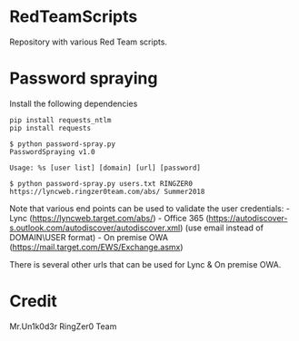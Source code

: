 # RedTeamScripts
Repository with various Red Team scripts.

# Password spraying

Install the following dependencies
```
pip install requests_ntlm
pip install requests
```

```
$ python password-spray.py
PasswordSpraying v1.0

Usage: %s [user list] [domain] [url] [password]

$ python password-spray.py users.txt RINGZER0 https://lyncweb.ringzer0team.com/abs/ Summer2018
```

Note that various end points can be used to validate the user credentials:
    - Lync (https://lyncweb.target.com/abs/)
    - Office 365 (https://autodiscover-s.outlook.com/autodiscover/autodiscover.xml) (use email instead of DOMAIN\USER format)
    - On premise OWA (https://mail.target.com/EWS/Exchange.asmx)
    
There is several other urls that can be used for Lync & On premise OWA.

# Credit
Mr.Un1k0d3r RingZer0 Team
